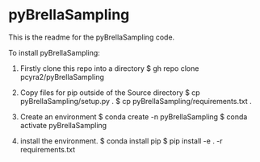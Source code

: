 # pyBrellaSampling
This is the readme for the pyBrellaSampling code. 

To install pyBrellaSampling: 
1. Firstly clone this repo into a directory
$ gh repo clone pcyra2/pyBrellaSampling

2. Copy files for pip outside of the Source directory
$ cp pyBrellaSampling/setup.py .
$ cp pyBrellaSampling/requirements.txt .

3. Create an environment
$ conda create -n pyBrellaSampling
$ conda activate pyBrellaSampling

4. install the environment.
$ conda install pip
$ pip install -e . -r requirements.txt

